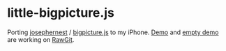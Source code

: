 # little-bigpicture.js
Porting [josephernest](https://github.com/josephernest) / [bigpicture.js](https://github.com/josephernest/bigpicture.js) to my iPhone.
[Demo](https://rawgit.com/luncheon/little-bigpicture.js/master/little-bigpicture-demo.html) and [empty demo](https://rawgit.com/luncheon/little-bigpicture.js/master/little-bigpicture.html) are working on [RawGit](https://rawgit.com/).

